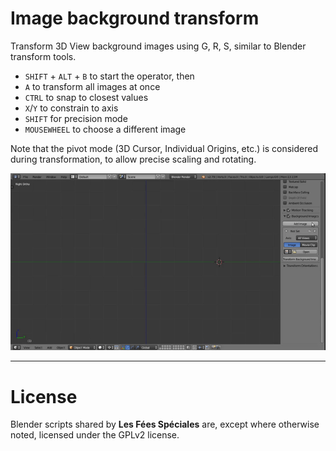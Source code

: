 # Image background transform
Transform 3D View background images using G, R, S, similar to Blender transform tools.
* `SHIFT` + `ALT` + `B` to start the operator, then
* `A` to transform all images at once
* `CTRL` to snap to closest values
* `X`/`Y` to constrain to axis
* `SHIFT` for precision mode
* `MOUSEWHEEL` to choose a different image

Note that the pivot mode (3D Cursor, Individual Origins, etc.) is considered during transformation, to allow precise scaling and rotating.

![Background image transform](https://raw.githubusercontent.com/LesFeesSpeciales/blender-scripts-docs/master/BG_xform_edit.gif "Background image transform")  

-----

# License

Blender scripts shared by **Les Fées Spéciales** are, except where otherwise noted, licensed under the GPLv2 license.
